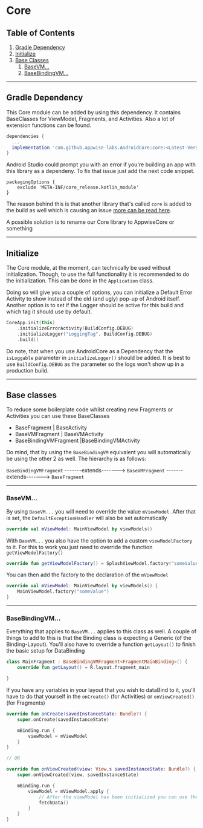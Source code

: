 # Core

## Table of Contents

1. [Gradle Dependency](#gradle-dependency)
2. [Initialize](#initialize)
3. [Base Classes](#base-classes)
   1. [BaseVM...](#basevm)
   2. [BaseBindingVM...](#basebindingvm)

---

## Gradle Dependency

This Core module can be added by using this dependency. It contains BaseClasses for ViewModel, Fragments, and Activities. Also a lot of extension functions can be found.

```groovy
dependencies {
  ...
  implementation 'com.github.appwise-labs.AndroidCore:core:<Latest-Version>'
}
```

Android Studio could prompt you with an error if you're building an app with this library as a dependeny. To fix that issue just add the next code snippet.

```
packagingOptions {
    exclude 'META-INF/core_release.kotlin_module'
}
```

The reason behind this is that another library that's called `core` is added to the build as well which is causing an issue [more can be read here](https://discuss.kotlinlang.org/t/disable-meta-inf-generation-in-gradle-android-project/3830).

A possible solution is to rename our Core library to AppwiseCore or something

---

## Initialize

The Core module, at the moment, can technically be used without initialization. Though, to use the full functionality it is recommended to do the initialization. This can be done in the `Application` class.

Doing so will give you a couple of options, you can initialize a Default Error Activity to show instead of the old (and ugly) pop-up of Android itself. Another option is to set if the Logger should be active for this build and which tag it should use by default.

```kotlin
CoreApp.init(this)
    .initializeErrorActivity(BuildConfig.DEBUG)
    .initializeLogger("LoggingTag", BuildConfig.DEBUG)
    .build()
```

Do note, that when you use AndroidCore as a Dependency that the `isLoggable` parameter in `initializeLogger()` should be added. It is best to use `BuildConfig.DEBUG` as the parameter so the logs won't show up in a production build.

---

## Base classes

To reduce some boilerplate code whilst creating new Fragments or Activities you can use these BaseClasses

- BaseFragment | BaseActivity
- BaseVMFragment | BaseVMActivity
- BaseBindingVMFragment |BaseBindingVMActivity

Do mind, that by using the `BaseBindingVM` equivalent you will automatically be using the other 2 as well. The hierarchy is as follows:

`BaseBindingVMFragment` -------extends-------> `BaseVMFragment` -------extends-------> `BaseFragment`

---

### BaseVM...

By using `BaseVM...` you will need to override the value `mViewModel`. After that is set, the `DefaultExceptionHandler` will also be set automatically

```kotlin
override val mViewModel: MainViewModel by viewModels()
```

With `BaseVM...` you also have the option to add a custom `viewModelFactory` to it. For this to work you just need to override the function `getViewModelFactory()`

```kotlin
override fun getViewModelFactory() = SplashViewModel.factory("someValue")
```

You can then add the factory to the declaration of the `mViewModel`

```kotlin
override val mViewModel: MainViewModel by viewModels() {
    MainViewModel.factory("someValue")
}
```

---

### BaseBindingVM...

Everything that applies to `BaseVM...` applies to this class as well. A couple of things to add to this is that the Binding class is expecting a Generic (of the Binding-Layout). You'll also have to override a function `getLayout()` to finish the basic setup for DataBinding

```kotlin
class MainFragment : BaseBindingVMFragment<FragmentMainBinding>() {
    override fun getLayout() = R.layout.fragment_main

}
```

If you have any variables in your layout that you wish to dataBind to it, you'll have to do that yourself in the `onCreate()` (for Activities) or `onViewCreated()` (for Fragments)

```kotlin
override fun onCreate(savedInstanceState: Bundle?) {
    super.onCreate(savedInstanceState)

    mBinding.run {
        viewModel = mViewModel
    }
}

// OR

override fun onViewCreated(view: View,s savedInstanceState: Bundle?) {
    super.onViewCreated(view, savedInstanceState)

    mBinding.run {
        viewModel = mViewModel.apply {
            // After the viewModel has been initialized you can use the functions and variables like normal
            fetchData()
        }
    }
}

```
